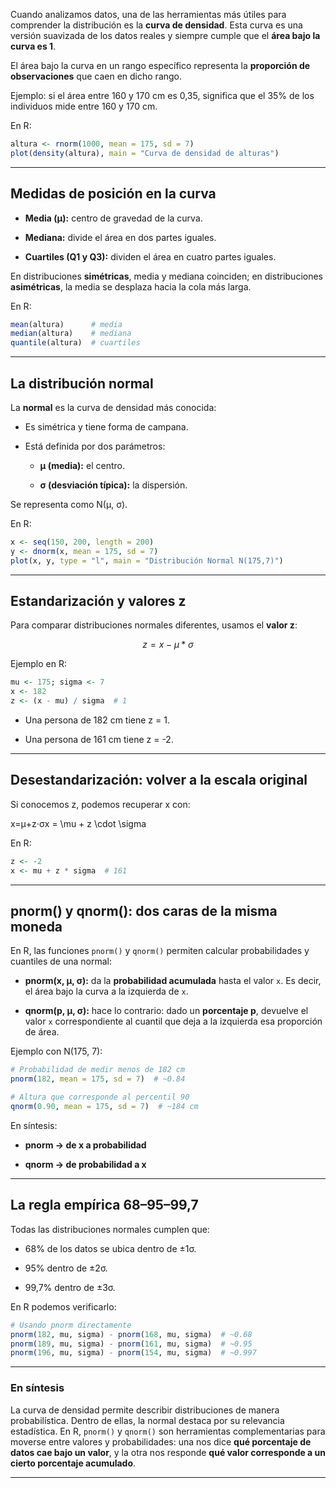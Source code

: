 
Cuando analizamos datos, una de las herramientas más útiles para comprender la distribución es la **curva de densidad**. Esta curva es una versión suavizada de los datos reales y siempre cumple que el **área bajo la curva es 1**.

El área bajo la curva en un rango específico representa la **proporción de observaciones** que caen en dicho rango.

Ejemplo: si el área entre 160 y 170 cm es 0,35, significa que el 35% de los individuos mide entre 160 y 170 cm.

En R:

```r
altura <- rnorm(1000, mean = 175, sd = 7)
plot(density(altura), main = "Curva de densidad de alturas")
```

---

## Medidas de posición en la curva

- **Media (µ):** centro de gravedad de la curva.
    
- **Mediana:** divide el área en dos partes iguales.
    
- **Cuartiles (Q1 y Q3):** dividen el área en cuatro partes iguales.
    

En distribuciones **simétricas**, media y mediana coinciden; en distribuciones **asimétricas**, la media se desplaza hacia la cola más larga.

En R:

```r
mean(altura)      # media
median(altura)    # mediana
quantile(altura)  # cuartiles
```

---

## La distribución normal

La **normal** es la curva de densidad más conocida:

- Es simétrica y tiene forma de campana.
    
- Está definida por dos parámetros:
    
    - **µ (media):** el centro.
        
    - **σ (desviación típica):** la dispersión.
        

Se representa como N(µ, σ).

En R:

```r
x <- seq(150, 200, length = 200)
y <- dnorm(x, mean = 175, sd = 7)
plot(x, y, type = "l", main = "Distribución Normal N(175,7)")
```

---

## Estandarización y valores z

Para comparar distribuciones normales diferentes, usamos el **valor z**:

$$z=x−μ*σ$$

Ejemplo en R:

```r
mu <- 175; sigma <- 7
x <- 182
z <- (x - mu) / sigma  # 1
```

- Una persona de 182 cm tiene z = 1.
    
- Una persona de 161 cm tiene z = -2.
    

---

## Desestandarización: volver a la escala original

Si conocemos z, podemos recuperar x con:

x=μ+z⋅σx = \mu + z \cdot \sigma

En R:

```r
z <- -2
x <- mu + z * sigma  # 161
```

---

## pnorm() y qnorm(): dos caras de la misma moneda

En R, las funciones `pnorm()` y `qnorm()` permiten calcular probabilidades y cuantiles de una normal:

- **pnorm(x, µ, σ):** da la **probabilidad acumulada** hasta el valor `x`. Es decir, el área bajo la curva a la izquierda de `x`.
    
- **qnorm(p, µ, σ):** hace lo contrario: dado un **porcentaje p**, devuelve el valor `x` correspondiente al cuantil que deja a la izquierda esa proporción de área.
    

Ejemplo con N(175, 7):

```r
# Probabilidad de medir menos de 182 cm
pnorm(182, mean = 175, sd = 7)  # ~0.84  

# Altura que corresponde al percentil 90
qnorm(0.90, mean = 175, sd = 7)  # ~184 cm
```

En síntesis:

- **pnorm → de x a probabilidad**
    
- **qnorm → de probabilidad a x**
    

---

## La regla empírica 68–95–99,7

Todas las distribuciones normales cumplen que:

- 68% de los datos se ubica dentro de ±1σ.
    
- 95% dentro de ±2σ.
    
- 99,7% dentro de ±3σ.
    

En R podemos verificarlo:

```r
# Usando pnorm directamente
pnorm(182, mu, sigma) - pnorm(168, mu, sigma)  # ~0.68
pnorm(189, mu, sigma) - pnorm(161, mu, sigma)  # ~0.95
pnorm(196, mu, sigma) - pnorm(154, mu, sigma)  # ~0.997
```

---

### En síntesis

La curva de densidad permite describir distribuciones de manera probabilística. Dentro de ellas, la normal destaca por su relevancia estadística. En R, `pnorm()` y `qnorm()` son herramientas complementarias para moverse entre valores y probabilidades: una nos dice **qué porcentaje de datos cae bajo un valor**, y la otra nos responde **qué valor corresponde a un cierto porcentaje acumulado**.

---


